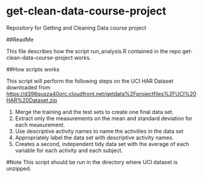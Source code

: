 get-clean-data-course-project
=============================

Repository for Getting and Cleaning Data course project

##ReadMe

This file describes how the script run_analysis.R contained in the repo get-clean-data-course-project works.

##How scripts works

This script will perform the following steps on the UCI HAR Dataset downloaded from https://d396qusza40orc.cloudfront.net/getdata%2Fprojectfiles%2FUCI%20HAR%20Dataset.zip
1. Merge the training and the test sets to create one final data set.
2. Extract only the measurements on the mean and standard deviation for each measurement.
3. Use descriptive activity names to name the activities in the data set
4. Appropriately label the data set with descriptive activity names.
5. Creates a second, independent tidy data set with the average of each variable for each activity and each subject.

#Note
This script should be run in the directory where UCI dataset is unzipped.